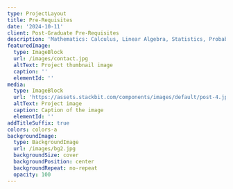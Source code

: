 ```yaml
---
type: ProjectLayout
title: Pre-Requisites
date: '2024-10-11'
client: Post-Graduate Pre-Requisites
description: 'Mathematics: Calculus, Linear Algebra, Statistics, Probability'
featuredImage:
  type: ImageBlock
  url: /images/contact.jpg
  altText: Project thumbnail image
  caption: ''
  elementId: ''
media:
  type: ImageBlock
  url: 'https://assets.stackbit.com/components/images/default/post-4.jpeg'
  altText: Project image
  caption: Caption of the image
  elementId: ''
addTitleSuffix: true
colors: colors-a
backgroundImage:
  type: BackgroundImage
  url: /images/bg2.jpg
  backgroundSize: cover
  backgroundPosition: center
  backgroundRepeat: no-repeat
  opacity: 100
---
```

